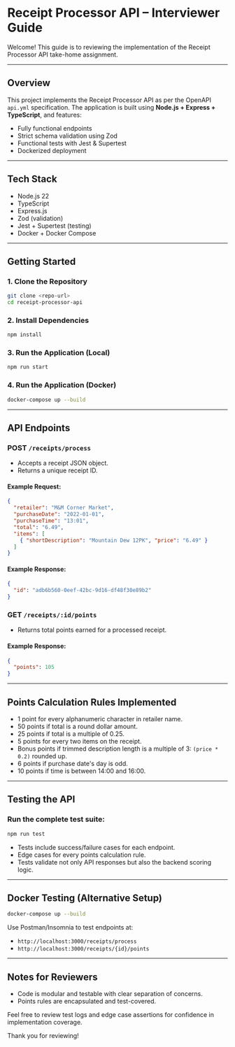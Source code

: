 # Receipt Processor API – Interviewer Guide

Welcome! This guide is to reviewing the implementation of the Receipt Processor API take-home assignment.

---

## Overview
This project implements the Receipt Processor API as per the OpenAPI `api.yml` specification. The application is built using **Node.js + Express + TypeScript**, and features:
- Fully functional endpoints
- Strict schema validation using Zod
- Functional tests with Jest & Supertest
- Dockerized deployment

---

## Tech Stack
- Node.js 22
- TypeScript
- Express.js
- Zod (validation)
- Jest + Supertest (testing)
- Docker + Docker Compose

---

## Getting Started

### 1. **Clone the Repository**
```bash
git clone <repo-url>
cd receipt-processor-api
```

### 2. **Install Dependencies**
```bash
npm install
```

### 3. **Run the Application (Local)**
```bash
npm run start
```

### 4. **Run the Application (Docker)**
```bash
docker-compose up --build
```

---

## API Endpoints

### POST `/receipts/process`
- Accepts a receipt JSON object.
- Returns a unique receipt ID.

#### Example Request:
```json
{
  "retailer": "M&M Corner Market",
  "purchaseDate": "2022-01-01",
  "purchaseTime": "13:01",
  "total": "6.49",
  "items": [
    { "shortDescription": "Mountain Dew 12PK", "price": "6.49" }
  ]
}
```

#### Example Response:
```json
{
  "id": "adb6b560-0eef-42bc-9d16-df48f30e89b2"
}
```

### GET `/receipts/:id/points`
- Returns total points earned for a processed receipt.

#### Example Response:
```json
{
  "points": 105
}
```

---

## Points Calculation Rules Implemented
- 1 point for every alphanumeric character in retailer name.
- 50 points if total is a round dollar amount.
- 25 points if total is a multiple of 0.25.
- 5 points for every two items on the receipt.
- Bonus points if trimmed description length is a multiple of 3: `(price * 0.2)` rounded up.
- 6 points if purchase date's day is odd.
- 10 points if time is between 14:00 and 16:00.

---

## Testing the API
### Run the complete test suite:
```bash
npm run test
```
- Tests include success/failure cases for each endpoint.
- Edge cases for every points calculation rule.
- Tests validate not only API responses but also the backend scoring logic.

---

## Docker Testing (Alternative Setup)
```bash
docker-compose up --build
```

Use Postman/Insomnia to test endpoints at:
- `http://localhost:3000/receipts/process`
- `http://localhost:3000/receipts/{id}/points`

---

## Notes for Reviewers
- Code is modular and testable with clear separation of concerns.
- Points rules are encapsulated and test-covered.

Feel free to review test logs and edge case assertions for confidence in implementation coverage.

Thank you for reviewing!